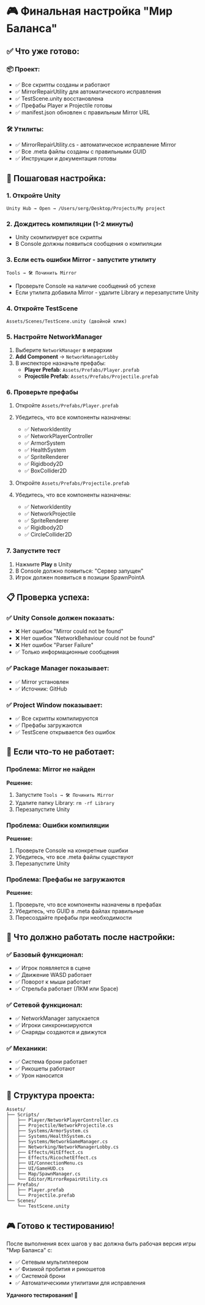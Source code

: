 # 🎮 Финальная настройка "Мир Баланса"

## ✅ Что уже готово:

### 📦 Проект:
- ✅ Все скрипты созданы и работают
- ✅ MirrorRepairUtility для автоматического исправления
- ✅ TestScene.unity восстановлена
- ✅ Префабы Player и Projectile готовы
- ✅ manifest.json обновлен с правильным Mirror URL

### 🛠 Утилиты:
- ✅ MirrorRepairUtility.cs - автоматическое исправление Mirror
- ✅ Все .meta файлы созданы с правильными GUID
- ✅ Инструкции и документация готовы

## 🚀 Пошаговая настройка:

### 1. **Откройте Unity**
```
Unity Hub → Open → /Users/serg/Desktop/Projeсts/My project
```

### 2. **Дождитесь компиляции (1-2 минуты)**
- Unity скомпилирует все скрипты
- В Console должны появиться сообщения о компиляции

### 3. **Если есть ошибки Mirror - запустите утилиту**
```
Tools → 🛠 Починить Mirror
```
- Проверьте Console на наличие сообщений об успехе
- Если утилита добавила Mirror - удалите Library и перезапустите Unity

### 4. **Откройте TestScene**
```
Assets/Scenes/TestScene.unity (двойной клик)
```

### 5. **Настройте NetworkManager**
1. Выберите `NetworkManager` в иерархии
2. **Add Component** → `NetworkManagerLobby`
3. В инспекторе назначьте префабы:
   - **Player Prefab**: `Assets/Prefabs/Player.prefab`
   - **Projectile Prefab**: `Assets/Prefabs/Projectile.prefab`

### 6. **Проверьте префабы**
1. Откройте `Assets/Prefabs/Player.prefab`
2. Убедитесь, что все компоненты назначены:
   - ✅ NetworkIdentity
   - ✅ NetworkPlayerController
   - ✅ ArmorSystem
   - ✅ HealthSystem
   - ✅ SpriteRenderer
   - ✅ Rigidbody2D
   - ✅ BoxCollider2D

3. Откройте `Assets/Prefabs/Projectile.prefab`
4. Убедитесь, что все компоненты назначены:
   - ✅ NetworkIdentity
   - ✅ NetworkProjectile
   - ✅ SpriteRenderer
   - ✅ Rigidbody2D
   - ✅ CircleCollider2D

### 7. **Запустите тест**
1. Нажмите **Play** в Unity
2. В Console должно появиться: "Сервер запущен"
3. Игрок должен появиться в позиции SpawnPointA

## 📋 Проверка успеха:

### ✅ Unity Console должен показать:
- ❌ Нет ошибок "Mirror could not be found"
- ❌ Нет ошибок "NetworkBehaviour could not be found"
- ❌ Нет ошибок "Parser Failure"
- ✅ Только информационные сообщения

### ✅ Package Manager показывает:
- ✅ Mirror установлен
- ✅ Источник: GitHub

### ✅ Project Window показывает:
- ✅ Все скрипты компилируются
- ✅ Префабы загружаются
- ✅ TestScene открывается без ошибок

## 🔧 Если что-то не работает:

### Проблема: Mirror не найден
**Решение:**
1. Запустите `Tools → 🛠 Починить Mirror`
2. Удалите папку Library: `rm -rf Library`
3. Перезапустите Unity

### Проблема: Ошибки компиляции
**Решение:**
1. Проверьте Console на конкретные ошибки
2. Убедитесь, что все .meta файлы существуют
3. Перезапустите Unity

### Проблема: Префабы не загружаются
**Решение:**
1. Проверьте, что все компоненты назначены в префабах
2. Убедитесь, что GUID в .meta файлах правильные
3. Пересоздайте префабы при необходимости

## 🎯 Что должно работать после настройки:

### ✅ Базовый функционал:
- ✅ Игрок появляется в сцене
- ✅ Движение WASD работает
- ✅ Поворот к мыши работает
- ✅ Стрельба работает (ЛКМ или Space)

### ✅ Сетевой функционал:
- ✅ NetworkManager запускается
- ✅ Игроки синхронизируются
- ✅ Снаряды создаются и движутся

### ✅ Механики:
- ✅ Система брони работает
- ✅ Рикошеты работают
- ✅ Урон наносится

## 📁 Структура проекта:

```
Assets/
├── Scripts/
│   ├── Player/NetworkPlayerController.cs
│   ├── Projectile/NetworkProjectile.cs
│   ├── Systems/ArmorSystem.cs
│   ├── Systems/HealthSystem.cs
│   ├── Systems/NetworkGameManager.cs
│   ├── Networking/NetworkManagerLobby.cs
│   ├── Effects/HitEffect.cs
│   ├── Effects/RicochetEffect.cs
│   ├── UI/ConnectionMenu.cs
│   ├── UI/GameHUD.cs
│   ├── Map/SpawnManager.cs
│   └── Editor/MirrorRepairUtility.cs
├── Prefabs/
│   ├── Player.prefab
│   └── Projectile.prefab
└── Scenes/
    └── TestScene.unity
```

## 🎮 Готово к тестированию!

После выполнения всех шагов у вас должна быть рабочая версия игры "Мир Баланса" с:
- ✅ Сетевым мультиплеером
- ✅ Физикой пробития и рикошетов
- ✅ Системой брони
- ✅ Автоматическими утилитами для исправления

**Удачного тестирования! 🚀**